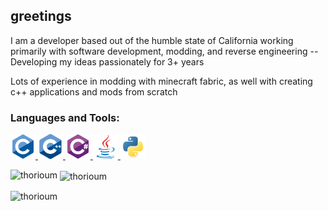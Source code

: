 ## greetings

I am a developer based out of the humble state of California working primarily with software development, modding, and reverse engineering
-- Developing my ideas passionately for 3+ years

Lots of experience in modding with minecraft fabric,
as well with creating c++ applications and mods from scratch

<h3 align="left">Languages and Tools:</h3>
<p align="left"> <a href="https://www.cprogramming.com/" target="_blank" rel="noreferrer"> <img src="https://raw.githubusercontent.com/devicons/devicon/master/icons/c/c-original.svg" alt="c" width="40" height="40"/> </a> <a href="https://www.w3schools.com/cpp/" target="_blank" rel="noreferrer"> <img src="https://raw.githubusercontent.com/devicons/devicon/master/icons/cplusplus/cplusplus-original.svg" alt="cplusplus" width="40" height="40"/> </a> <a href="https://www.w3schools.com/cs/" target="_blank" rel="noreferrer"> <img src="https://raw.githubusercontent.com/devicons/devicon/master/icons/csharp/csharp-original.svg" alt="csharp" width="40" height="40"/> </a> <a href="https://www.java.com" target="_blank" rel="noreferrer"> <img src="https://raw.githubusercontent.com/devicons/devicon/master/icons/java/java-original.svg" alt="java" width="40" height="40"/> </a> <a href="https://www.python.org" target="_blank" rel="noreferrer"> <img src="https://raw.githubusercontent.com/devicons/devicon/master/icons/python/python-original.svg" alt="python" width="40" height="40"/> </a> </p>

<p><img align="left" src="https://github-readme-stats.vercel.app/api/top-langs?username=thorioum&show_icons=true&locale=en&layout=compact" alt="thorioum" /></p>

<p>&nbsp;<img align="center" src="https://github-readme-stats.vercel.app/api?username=thorioum&show_icons=true&locale=en" alt="thorioum" /></p>

<p><img align="center" src="https://github-readme-streak-stats.herokuapp.com/?user=thorioum&" alt="thorioum" /></p>
